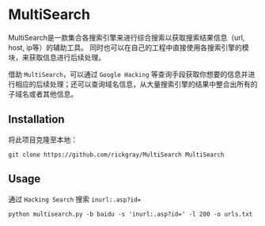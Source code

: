 MultiSearch
===

MultiSearch是一款集合各搜索引擎来进行综合搜索以获取搜索结果信息（url, host, ip等）的辅助工具。
同时也可以在自己的工程中直接使用各搜索引擎的模块，来获取信息进行后续处理。

借助 ``MultiSearch``，可以通过 ``Google Hacking`` 等查询手段获取你想要的信息并进行相应的后续处理；还可以查询域名信息，从大量搜索引擎的结果中整合出所有的子域名或者其他信息。

Installation
---

将此项目克隆至本地：

    git clone https://github.com/rickgray/MultiSearch MultiSearch

Usage
---

通过 ``Hacking Search`` 搜索 ``inurl:.asp?id=``

    python multisearch.py -b baidu -s 'inurl:.asp?id=' -l 200 -o urls.txt

